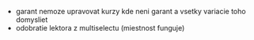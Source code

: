 - garant nemoze upravovat kurzy kde neni garant a vsetky variacie toho domysliet
- odobratie lektora z multiselectu (miestnost funguje)